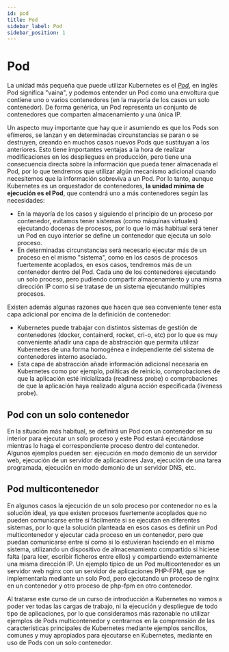```yaml
---
id: pod
title: Pod
sidebar_label: Pod
sidebar_position: 1
---
```


# Pod

La unidad más pequeña que puede utilizar Kubernetes es el [*Pod*](https://kubernetes.io/es/docs/concepts/workloads/pods/pod/), en
inglés Pod significa "vaina", y podemos entender un Pod como una
envoltura que contiene uno o varios contenedores (en la mayoría de los
casos un solo contenedor). De forma genérica, un Pod representa un
conjunto de contenedores que comparten almacenamiento y una única
IP.

Un aspecto muy importante que hay que ir asumiendo es que los Pods son
efímeros, se lanzan y en determinadas circunstancias se paran o se
destruyen, creando en muchos casos nuevos Pods que sustituyan a los
anteriores. Esto tiene importantes ventajas a la hora de realizar
modificaciones en los despliegues en producción, pero tiene una
consecuencia directa sobre la información que pueda tener almacenada
el Pod, por lo que tendremos que utilizar algún mecanismo adicional
cuando necesitemos que la información sobreviva a un Pod. Por lo
tanto, aunque Kubernetes es un orquestador de contenedores, **la
unidad mínima de ejecución es el Pod**, que contendrá uno a más
contenedores según las necesidades:

* En la mayoría de los casos y siguiendo el principio de un proceso
  por contenedor, evitamos tener sistemas (como máquinas virtuales)
  ejecutando docenas de procesos, por lo que lo más habitual será
  tener un Pod en cuyo interior se define un contenedor que ejecuta un
  solo proceso.
* En determinadas circunstancias será necesario ejecutar más de un
  proceso en el mismo "sistema", como en los casos de procesos
  fuertemente acoplados, en esos casos, tendremos más de un
  contenedor dentro del Pod. Cada uno de los contenedores ejecutando
  un solo proceso, pero pudiendo compartir almacenamiento y una misma
  dirección IP como si se tratase de un sistema ejecutando múltiples
  procesos.

Existen además algunas razones que hacen que sea conveniente tener
esta capa adicional por encima de la definición de contenedor:

* Kubernetes puede trabajar con distintos sistemas de gestión de
  contenedores (docker, containerd, rocket, cri-o, etc) por lo que es
  muy conveniente añadir una capa de abstracción que permita utilizar
  Kubernetes de una forma homogénea e independiente del sistema de
  contenedores interno asociado.
* Esta capa de abstracción añade información adicional necesaria en
  Kubernetes como por ejemplo, políticas de reinicio, comprobaciones
  de que la aplicación esté inicializada (readiness probe) o
  comprobaciones de que la aplicación haya realizado alguna acción
  especificada (liveness probe).

## Pod con un solo contenedor

En la situación más habitual, se definirá un Pod con un contenedor en
su interior para ejecutar un solo proceso y este Pod estará
ejecutándose mientras lo haga el correspondiente proceso dentro del
contenedor. Algunos ejemplos pueden ser: ejecución en modo demonio
de un servidor web, ejecución de un servidor de aplicaciones Java,
ejecución de una tarea programada, ejecución en modo demonio de un
servidor DNS, etc.

## Pod multicontenedor

En algunos casos la ejecución de un solo proceso por contenedor no es
la solución ideal, ya que existen procesos fuertemente acoplados que
no pueden comunicarse entre sí fácilmente si se ejecutan en diferentes
sistemas, por lo que la solución planteada en esos casos es definir un
Pod multicontenedor y ejecutar cada proceso en un contenedor, pero que
puedan comunicarse entre sí como si lo estuvieran haciendo en el mismo
sistema, utilizando un dispositivo de almacenamiento compartido si
hiciese falta (para leer, escribir ficheros entre ellos) y
compartiendo externamente una misma dirección IP. Un ejemplo típico de
un Pod multicontenedor es un servidor web nginx con un servidor de
aplicaciones PHP-FPM, que se implementaría mediante un solo Pod, pero
ejecutando un proceso de nginx en un contenedor y otro proceso de
php-fpm en otro contenedor.

Al tratarse este curso de un curso de introducción a Kubernetes no
vamos a poder ver todas las cargas de trabajo, ni la ejecución y
despliegue de todo tipo de aplicaciones, por lo que consideramos más
razonable no utilizar ejemplos de Pods multicontenedor y centrarnos en
la comprensión de las características principales de Kubernetes
mediante ejemplos sencillos, comunes y muy apropiados para ejecutarse
en Kubernetes, mediante en uso de Pods con un solo contenedor.
